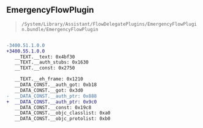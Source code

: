 ## EmergencyFlowPlugin

> `/System/Library/Assistant/FlowDelegatePlugins/EmergencyFlowPlugin.bundle/EmergencyFlowPlugin`

```diff

-3400.51.1.0.0
+3400.55.1.0.0
   __TEXT.__text: 0x4bf30
   __TEXT.__auth_stubs: 0x1630
   __TEXT.__const: 0x2750

   __TEXT.__eh_frame: 0x1210
   __DATA_CONST.__auth_got: 0xb18
   __DATA_CONST.__got: 0x3d0
-  __DATA_CONST.__auth_ptr: 0x888
+  __DATA_CONST.__auth_ptr: 0x9c0
   __DATA_CONST.__const: 0x19c8
   __DATA_CONST.__objc_classlist: 0xa0
   __DATA_CONST.__objc_protolist: 0xb0

```
